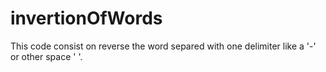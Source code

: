 # invertionOfWords
This code consist on reverse the word separed with one delimiter like a '-' or other space ' '. 
